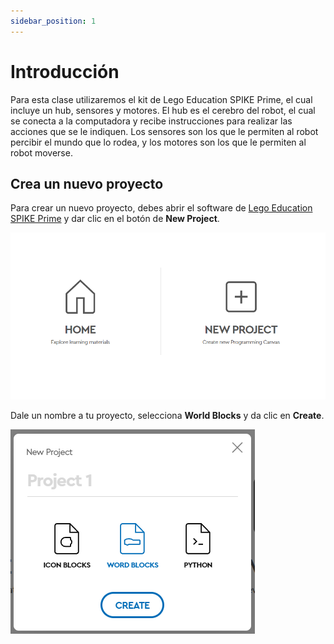 ```yaml
---
sidebar_position: 1
---
```


# Introducción

Para esta clase utilizaremos el kit de Lego Education SPIKE Prime, el cual incluye un hub, sensores y motores. El hub es el cerebro del robot, el cual se conecta a la computadora y recibe instrucciones para realizar las acciones que se le indiquen. Los sensores son los que le permiten al robot percibir el mundo que lo rodea, y los motores son los que le permiten al robot moverse.

## Crea un nuevo proyecto

Para crear un nuevo proyecto, debes abrir el software de [Lego Education SPIKE Prime](https://spike.legoeducation.com/prime/project) y dar clic en el botón de **New Project**.

![New Project](./img/new-project.png)


Dale un nombre a tu proyecto, selecciona **World Blocks** y da clic en **Create**.

![New Project](./img/create-project.png)